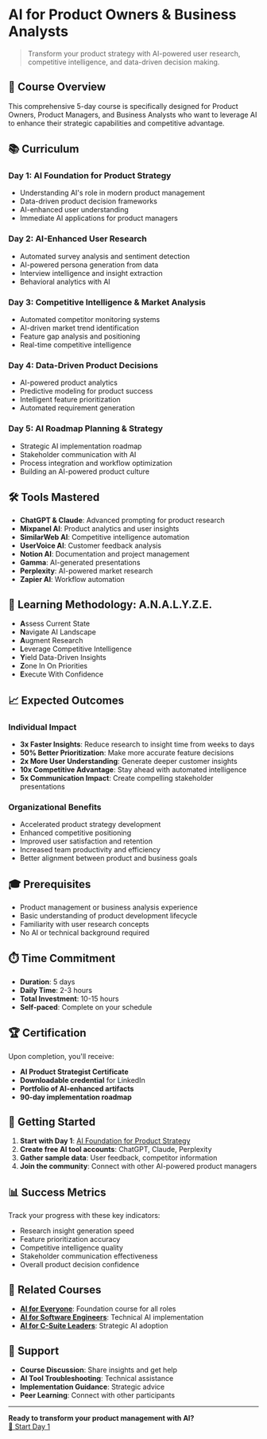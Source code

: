 # AI for Product Owners & Business Analysts

> Transform your product strategy with AI-powered user research, competitive intelligence, and data-driven decision making.

## 🎯 Course Overview

This comprehensive 5-day course is specifically designed for Product Owners, Product Managers, and Business Analysts who want to leverage AI to enhance their strategic capabilities and competitive advantage.

## 📚 Curriculum

### **Day 1: AI Foundation for Product Strategy**
- Understanding AI's role in modern product management
- Data-driven product decision frameworks
- AI-enhanced user understanding
- Immediate AI applications for product managers

### **Day 2: AI-Enhanced User Research**
- Automated survey analysis and sentiment detection
- AI-powered persona generation from data
- Interview intelligence and insight extraction
- Behavioral analytics with AI

### **Day 3: Competitive Intelligence & Market Analysis**
- Automated competitor monitoring systems
- AI-driven market trend identification
- Feature gap analysis and positioning
- Real-time competitive intelligence

### **Day 4: Data-Driven Product Decisions**
- AI-powered product analytics
- Predictive modeling for product success
- Intelligent feature prioritization
- Automated requirement generation

### **Day 5: AI Roadmap Planning & Strategy**
- Strategic AI implementation roadmap
- Stakeholder communication with AI
- Process integration and workflow optimization
- Building an AI-powered product culture

## 🛠️ Tools Mastered

- **ChatGPT & Claude**: Advanced prompting for product research
- **Mixpanel AI**: Product analytics and user insights
- **SimilarWeb AI**: Competitive intelligence automation
- **UserVoice AI**: Customer feedback analysis
- **Notion AI**: Documentation and project management
- **Gamma**: AI-generated presentations
- **Perplexity**: AI-powered market research
- **Zapier AI**: Workflow automation

## 🎯 Learning Methodology: A.N.A.L.Y.Z.E.

- **A**ssess Current State
- **N**avigate AI Landscape  
- **A**ugment Research
- **L**everage Competitive Intelligence
- **Y**ield Data-Driven Insights
- **Z**one In On Priorities
- **E**xecute With Confidence

## 📈 Expected Outcomes

### **Individual Impact**
- **3x Faster Insights**: Reduce research to insight time from weeks to days
- **50% Better Prioritization**: Make more accurate feature decisions
- **2x More User Understanding**: Generate deeper customer insights
- **10x Competitive Advantage**: Stay ahead with automated intelligence
- **5x Communication Impact**: Create compelling stakeholder presentations

### **Organizational Benefits**
- Accelerated product strategy development
- Enhanced competitive positioning
- Improved user satisfaction and retention
- Increased team productivity and efficiency
- Better alignment between product and business goals

## 🎓 Prerequisites

- Product management or business analysis experience
- Basic understanding of product development lifecycle
- Familiarity with user research concepts
- No AI or technical background required

## ⏱️ Time Commitment

- **Duration**: 5 days
- **Daily Time**: 2-3 hours
- **Total Investment**: 10-15 hours
- **Self-paced**: Complete on your schedule

## 🏆 Certification

Upon completion, you'll receive:
- **AI Product Strategist Certificate**
- **Downloadable credential** for LinkedIn
- **Portfolio of AI-enhanced artifacts**
- **90-day implementation roadmap**

## 🚀 Getting Started

1. **Start with Day 1**: [AI Foundation for Product Strategy](day1.html)
2. **Create free AI tool accounts**: ChatGPT, Claude, Perplexity
3. **Gather sample data**: User feedback, competitor information
4. **Join the community**: Connect with other AI-powered product managers

## 📊 Success Metrics

Track your progress with these key indicators:
- Research insight generation speed
- Feature prioritization accuracy
- Competitive intelligence quality
- Stakeholder communication effectiveness
- Overall product decision confidence

## 🔗 Related Courses

- **[AI for Everyone](../ai-for-everyone/)**: Foundation course for all roles
- **[AI for Software Engineers](../ai-for-engineers/)**: Technical AI implementation
- **[AI for C-Suite Leaders](../ai-for-c-suite/)**: Strategic AI adoption

## 💬 Support

- **Course Discussion**: Share insights and get help
- **AI Tool Troubleshooting**: Technical assistance
- **Implementation Guidance**: Strategic advice
- **Peer Learning**: Connect with other participants

---

**Ready to transform your product management with AI?**  
[🚀 Start Day 1](day1.html)
